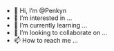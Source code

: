 - 👋 Hi, I’m @Penkyn
- 👀 I’m interested in ...
- 🌱 I’m currently learning ...
- 💞️ I’m looking to collaborate on ...
- 📫 How to reach me ...

<!---
Penkyn/Penkyn is a ✨ special ✨ repository because its `README.md` (this file) appears on your GitHub profile.
You can click the Preview link to take a look at your changes.
--->
